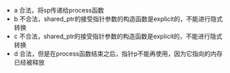 - a 合法，将sp传递给process函数
- b 不合法，shared_ptr的接受指针参数的构造函数是explicit的，不能进行隐式转换
- c 不合法，shared_ptr的接受指针参数的构造函数是explicit的，不能进行隐式转换
- d 合法，但是在process函数结束之后，指针p不能再使用，因为它指向的内存已经被释放

